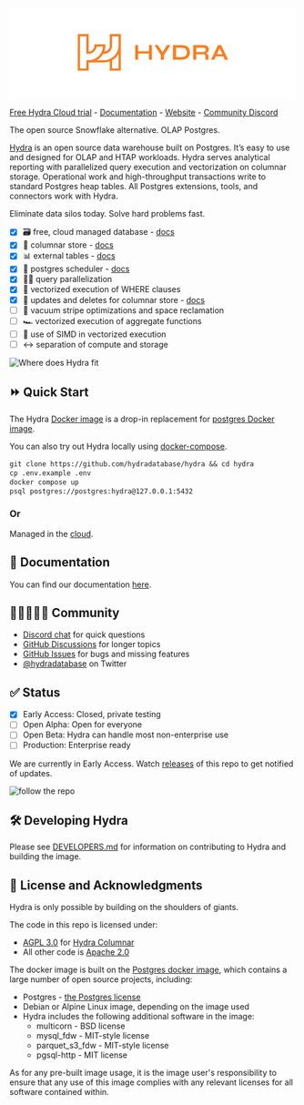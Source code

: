 ![Hydra - the open source data warehouse](.images/hydraGH.svg)

[Free Hydra Cloud trial](https://hydra.so/) - [Documentation](https://docs.hydra.so/) - [Website](https://hydra.so/) - [Community Discord](https://discord.com/invite/SQrwnAxtDw)

The open source Snowflake alternative. OLAP Postgres.

[Hydra](https://hydra.so/) is an open source data warehouse built on Postgres. It’s easy to use and designed for OLAP and HTAP workloads. Hydra serves analytical reporting with parallelized query execution and vectorization on columnar storage. Operational work and high-throughput transactions write to standard Postgres heap tables. All Postgres extensions, tools, and connectors work with Hydra.

Eliminate data silos today. Solve hard problems fast.

* [x] 🗃 free, cloud managed database - [docs](https://docs.hydra.so/getting-started)
* [x] 📎 columnar store - [docs](https://docs.hydra.so/concepts/using-hydra-columnar)
* [x] 📊 external tables - [docs](https://docs.hydra.so/concepts/using-hydra-external-tables)
* [x] 📅 postgres scheduler - [docs](https://docs.hydra.so/cloud-warehouse-operations/using-hydra-scheduler)
* [x] 🤹‍♀️ query parallelization
* [x] 🐎 vectorized execution of WHERE clauses
* [x] 📝 updates and deletes for columnar store - [docs](https://docs.hydra.so/concepts/updates-and-deletes)
* [ ] 🧹 vacuum stripe optimizations and space reclamation
* [ ] 🏎️ vectorized execution of aggregate functions
* [ ] 🚅 use of SIMD in vectorized execution
* [ ] ↔️ separation of compute and storage

![Where does Hydra fit](.images/hydra-db.png)

## ⏩ Quick Start

The Hydra [Docker image](https://github.com/hydradatabase/hydra/pkgs/container/hydra) is a drop-in replacement for [postgres Docker image](https://hub.docker.com/_/postgres).

You can also try out Hydra locally using [docker-compose](https://docs.docker.com/compose/).

```
git clone https://github.com/hydradatabase/hydra && cd hydra
cp .env.example .env
docker compose up
psql postgres://postgres:hydra@127.0.0.1:5432
```

### Or

Managed in the [cloud](https://hydra.so/).

## 📄 Documentation

You can find our documentation [here](https://docs.hydra.so/getting-started/setup-guide).

## 👩🏾‍🤝‍👨🏻 Community

- [Discord chat](https://discord.com/invite/zKpVxbXnNY) for quick questions
- [GitHub Discussions](https://github.com/hydradatabase/hydra/discussions) for longer topics
- [GitHub Issues](https://github.com/hydradatabase/hydra/issues) for bugs and missing features
- [@hydradatabase](https://twitter.com/hydradatabase) on Twitter

## ✅ Status

- [x] Early Access: Closed, private testing
- [ ] Open Alpha: Open for everyone
- [ ] Open Beta: Hydra can handle most non-enterprise use
- [ ] Production: Enterprise ready

We are currently in Early Access. Watch [releases](https://github.com/hydradatabase/hydra/releases) of this repo to get notified of updates.

![follow the repo](.images/follow.gif)

## 🛠 Developing Hydra
Please see [DEVELOPERS.md](DEVELOPERS.md) for information on contributing to Hydra and building the image.

## 📑 License and Acknowledgments
Hydra is only possible by building on the shoulders of giants.

The code in this repo is licensed under:
* [AGPL 3.0](https://github.com/hydradatabase/hydra/tree/main/columnar/LICENSE) for [Hydra Columnar](https://github.com/hydradatabase/hydra/tree/main/columnar)
* All other code is [Apache 2.0](LICENSE)

The docker image is built on the [Postgres docker image](https://hub.docker.com/_/postgres/), which contains a large number of open source projects, including:
* Postgres - [the Postgres license](https://www.postgresql.org/about/licence/)
* Debian or Alpine Linux image, depending on the image used
* Hydra includes the following additional software in the image:
  * multicorn - BSD license
  * mysql_fdw - MIT-style license
  * parquet_s3_fdw - MIT-style license
  * pgsql-http - MIT license

As for any pre-built image usage, it is the image user's responsibility to ensure that any use of this
image complies with any relevant licenses for all software contained within.
